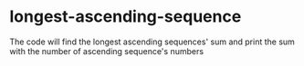 # longest-ascending-sequence
The code will find the longest ascending sequences' sum and print the sum with the number of ascending sequence's numbers
